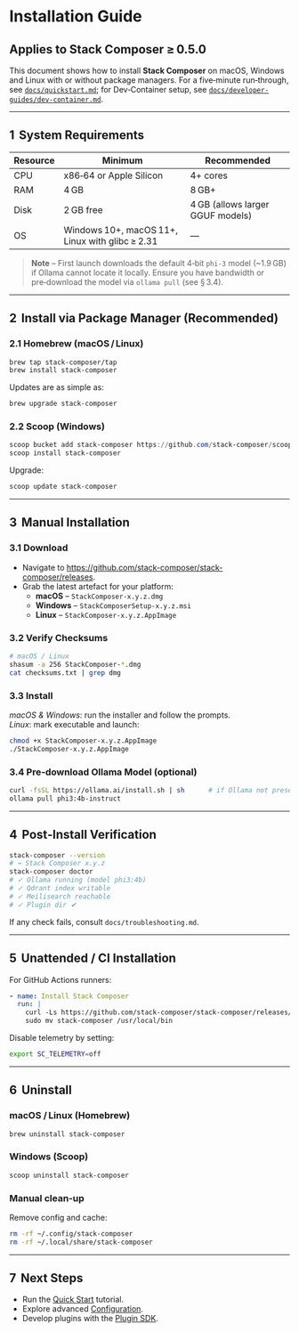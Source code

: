 # Installation Guide

## Applies to Stack Composer ≥ 0.5.0

This document shows how to install **Stack Composer** on macOS, Windows and Linux
with or without package managers. For a five‑minute run‑through, see
[`docs/quickstart.md`](../quickstart.md); for Dev‑Container setup, see
[`docs/developer-guides/dev-container.md`](../developer-guides/dev-container.md).

---

## 1  System Requirements

| Resource | Minimum                                         | Recommended                      |
| -------- | ----------------------------------------------- | -------------------------------- |
| CPU      | x86‑64 or Apple Silicon                         | 4+ cores                         |
| RAM      | 4 GB                                            | 8 GB+                            |
| Disk     | 2 GB free                                       | 4 GB (allows larger GGUF models) |
| OS       | Windows 10+, macOS 11+, Linux with glibc ≥ 2.31 | —                                |

> **Note** – First launch downloads the default 4‑bit `phi‑3` model
> (~1.9 GB) if Ollama cannot locate it locally. Ensure you have bandwidth or
> pre‑download the model via `ollama pull` (see § 3.4).

---

## 2  Install via Package Manager (Recommended)

### 2.1 Homebrew (macOS / Linux)

```bash
brew tap stack-composer/tap
brew install stack-composer
```

Updates are as simple as:

```bash
brew upgrade stack-composer
```

### 2.2 Scoop (Windows)

```powershell
scoop bucket add stack-composer https://github.com/stack-composer/scoop-bucket.git
scoop install stack-composer
```

Upgrade:

```powershell
scoop update stack-composer
```

---

## 3  Manual Installation

### 3.1 Download

- Navigate to <https://github.com/stack-composer/stack-composer/releases>.
- Grab the latest artefact for your platform:
  - **macOS** – `StackComposer‑x.y.z.dmg`
  - **Windows** – `StackComposerSetup‑x.y.z.msi`
  - **Linux** – `StackComposer‑x.y.z.AppImage`

### 3.2 Verify Checksums

```bash
# macOS / Linux
shasum -a 256 StackComposer-*.dmg
cat checksums.txt | grep dmg
```

### 3.3 Install

_macOS & Windows_: run the installer and follow the prompts.  
_Linux_: mark executable and launch:

```bash
chmod +x StackComposer-x.y.z.AppImage
./StackComposer-x.y.z.AppImage
```

### 3.4 Pre‑download Ollama Model (optional)

```bash
curl -fsSL https://ollama.ai/install.sh | sh      # if Ollama not present
ollama pull phi3:4b-instruct
```

---

## 4  Post‑Install Verification

```bash
stack-composer --version
# → Stack Composer x.y.z
stack-composer doctor
# ✓ Ollama running (model phi3:4b)
# ✓ Qdrant index writable
# ✓ Meilisearch reachable
# ✓ Plugin dir ✔
```

If any check fails, consult `docs/troubleshooting.md`.

---

## 5  Unattended / CI Installation

For GitHub Actions runners:

```yaml
- name: Install Stack Composer
  run: |
    curl -Ls https://github.com/stack-composer/stack-composer/releases/latest/download/stack-composer-linux-amd64.tar.gz | tar -xz
    sudo mv stack-composer /usr/local/bin
```

Disable telemetry by setting:

```bash
export SC_TELEMETRY=off
```

---

## 6  Uninstall

### macOS / Linux (Homebrew)

```bash
brew uninstall stack-composer
```

### Windows (Scoop)

```powershell
scoop uninstall stack-composer
```

### Manual clean‑up

Remove config and cache:

```bash
rm -rf ~/.config/stack-composer
rm -rf ~/.local/share/stack-composer
```

---

## 7  Next Steps

- Run the [Quick Start](../quickstart.md) tutorial.
- Explore advanced [Configuration](configuration.md).
- Develop plugins with the [Plugin SDK](../plugin-sdk/README.md).
